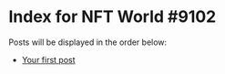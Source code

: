 # Index for NFT World #9102
Posts will be displayed in the order below:

- [Your first post](./001-first.md)

